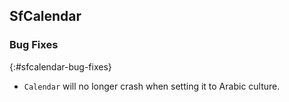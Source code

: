 ## SfCalendar

### Bug Fixes
{:#sfcalendar-bug-fixes}

* `Calendar` will no longer crash when setting it to Arabic culture.